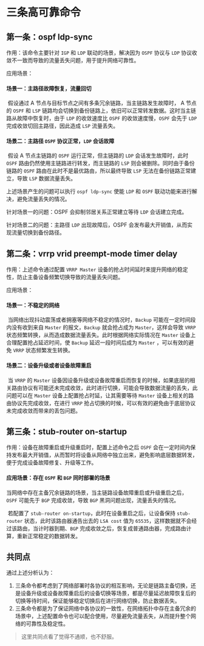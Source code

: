 # 三条高可靠命令

## 第一条：ospf ldp-sync

作用：该命令主要针对 `IGP` 和 `LDP` 联动的场景，解决因为 `OSPF` 协议与 `LDP` 协议收敛不一致而导致的流量丢失问题，用于提升网络可靠性。

应用场景：

#### 场景一：主路径故障恢复，流量回切

​	假设通过 A 节点与目标节点之间有多条冗余链路，当主链路发生故障时， A 节点的 `OSPF` 和 `LSP` 链路均会切换到备份链路上，依旧可以正常转发数据。这时当主链路从故障中恢复时，由于 `LDP` 的收敛速度比 `OSPF` 的收敛速度慢，`OSPF` 会先于 `LDP` 完成收敛切回主路径，因此造成 `LSP` 流量丢失。

#### 场景二：主路径 `OSPF` 协议正常，`LDP` 会话故障

​	假设 A 节点主链路的 `OSPF` 运行正常，但主链路的 `LDP` 会话发生故障时，此时 `OSPF` 路由仍然使用主链路进行转发，而主链路的 `LSP` 则会被删除。同时由于备份链路的 `OSPF` 路由在此时不是最优路由，所以最终导致 `LSP` 无法在备份链路正常建立，导致 `LSP` 数据流量丢失。

上述场景产生的问题可以执行 `ospf ldp-sync` 使能 `LDP` 和 `OSPF` 联动功能来进行解决，避免流量丢失的情况。

针对场景一的问题：OSPF 会抑制邻居关系正常建立等待 `LDP` 会话建立完成。

针对场景二的问题：主路径 `LDP` 出现故障后，OSPF 会发布最大开销值，从而实现流量切换到备份路径。



## 第二条：vrrp vrid preempt-mode timer delay

作用：上述命令通过配置 `VRRP Master` 设备的抢占时间延时来提升网络的稳定性，防止主备设备频繁切换导致的流量丢失问题。

应用场景：

#### 场景一：不稳定的网络

​	当网络出现抖动震荡或者拥塞等网络不稳定的情况时，`Backup` 可能在一定时间段内没有收到来自 `Master` 的报文，`Backup` 就会抢占成为 `Master`，这样会导致 `VRRP` 状态频繁转换，从而造成数据流量丢失。此时根据网络实际情况在 `Master` 设备上合理配置抢占延迟时间，使 `Backup` 延迟一段时间后成为 `Master` ，可以有效的避免 `VRRP` 状态频繁发生转换。

#### 场景二：设备升级或者设备故障重启

​	当 `VRRP` 的 `Master` 设备因设备升级或设备故障重启而恢复的时候，如果底层的相关路由协议有可能还未完成收敛，此时进行切换，可能会导致数据流量的丢失，此问题可以在 `Master` 设备上配置抢占时延，让其需要等待 `Master` 设备上相关的路由协议先完成收敛，在进行 `VRRP` 抢占切换的时候，可以有效的避免由于底层协议未完成收敛而带来的丢包问题。



## 第三条：stub-router on-startup

作用：设备在故障重启或升级重启时，配置上述命令之后 `OSPF` 会在一定时间内保持发布最大开销值，从而暂时将设备从网络中独立出来，避免影响底层数据转发，便于完成设备故障修复、升级等工作。

#### 应用场景：存在 `OSPF` 和 `BGP` 同时部署的场景

​	当网络中存在主备冗余链路的场景，当主链路设备故障重启或升级重启之后，`OSPF` 可能先于 `BGP` 完成收敛，导致 `BGP` 黑洞问题出现，流量丢失的情况。

​	若配置了 `stub-router on-startup`，此时在设备重启之后，让设备保持 `stub-router` 状态，此时该路由器通告出去的 `LSA cost` 值为 `65535`，这样数据就不会经过该路由，当计时器到期、`BGP` 完成收敛之后，恢复成普通路由器，完成路由计算，重新正常稳定的数据转发。 



## 共同点

通过上述分析认为：

1. 三条命令都考虑到了网络部署时各协议的相互影响，无论是链路主备切换，还是设备升级或设备故障重启后的设备切换等场景，都是尽量延迟故障恢复后的切换等待时间，保证能够稳定切换后在进行网络切换，防止数据丢失。
2. 三条命令都是为了保证网络中各协议的一致性，在网络拓扑中存在主备冗余的场景中，上述配置命令也可以配合使用，尽量避免流量丢失，从而提升整个网络的可靠性及稳定性。

> 这里共同点看了觉得不通顺，也不舒服。

